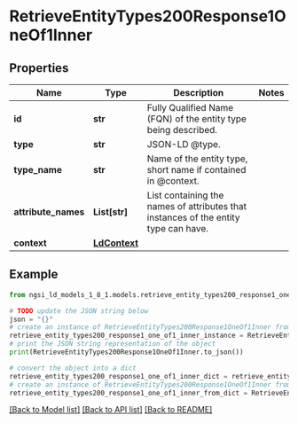 # RetrieveEntityTypes200Response1OneOf1Inner


## Properties

Name | Type | Description | Notes
------------ | ------------- | ------------- | -------------
**id** | **str** | Fully Qualified Name (FQN) of the entity type being described.  | 
**type** | **str** | JSON-LD @type.  | 
**type_name** | **str** | Name of the entity type, short name if contained in @context.  | 
**attribute_names** | **List[str]** | List containing the names of attributes that instances of the entity type can have.  | 
**context** | [**LdContext**](LdContext.md) |  | 

## Example

```python
from ngsi_ld_models_1_8_1.models.retrieve_entity_types200_response1_one_of1_inner import RetrieveEntityTypes200Response1OneOf1Inner

# TODO update the JSON string below
json = "{}"
# create an instance of RetrieveEntityTypes200Response1OneOf1Inner from a JSON string
retrieve_entity_types200_response1_one_of1_inner_instance = RetrieveEntityTypes200Response1OneOf1Inner.from_json(json)
# print the JSON string representation of the object
print(RetrieveEntityTypes200Response1OneOf1Inner.to_json())

# convert the object into a dict
retrieve_entity_types200_response1_one_of1_inner_dict = retrieve_entity_types200_response1_one_of1_inner_instance.to_dict()
# create an instance of RetrieveEntityTypes200Response1OneOf1Inner from a dict
retrieve_entity_types200_response1_one_of1_inner_from_dict = RetrieveEntityTypes200Response1OneOf1Inner.from_dict(retrieve_entity_types200_response1_one_of1_inner_dict)
```
[[Back to Model list]](../README.md#documentation-for-models) [[Back to API list]](../README.md#documentation-for-api-endpoints) [[Back to README]](../README.md)


